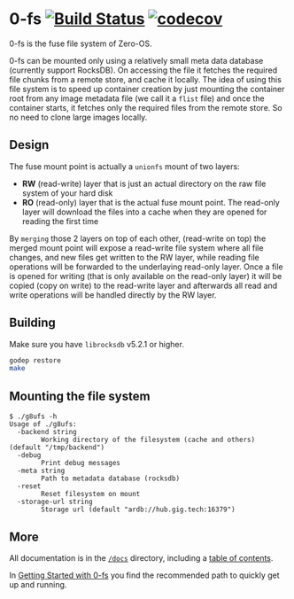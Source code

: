 # 0-fs [![Build Status](https://travis-ci.com/threefoldtech/0-fs.svg?branch=development)](https://travis-ci.com/threefoldtech/0-fs) [![codecov](https://codecov.io/gh/threefoldtech/0-fs/branch/development/graph/badge.svg)](https://codecov.io/gh/threefoldtech/0-fs)

0-fs is the fuse file system of Zero-OS.

0-fs can be mounted only using a relatively small meta data database (currently support RocksDB). On accessing
the file it fetches the required file chunks from a remote store, and cache it locally. The idea of using this file system
is to speed up container creation by just mounting the container root from any image metadata file (we call it a `flist` file) and once
the container starts, it fetches only the required files from the remote store. So no need to clone large images locally.

## Design

The fuse mount point is actually a `unionfs` mount of two layers:
- **RW** (read-write) layer that is just an actual directory on the raw file system of your hard disk
- **RO** (read-only) layer that is the actual fuse mount point. The read-only layer will download the files into a cache when they are opened for reading the first time

By `merging` those 2 layers on top of each other, (read-write on top) the merged mount point will
expose a read-write file system where all file changes, and new files get written to the RW layer,
while reading file operations will be forwarded to the underlaying read-only layer. Once a file is opened
for writing (that is only available on the read-only layer) it will be copied (copy on write) to the
read-write layer and afterwards all read and write operations will be handled directly by the RW layer.

## Building

Make sure you have `librocksdb` v5.2.1 or higher.

```bash
godep restore
make
```

## Mounting the file system

```
$ ./g8ufs -h
Usage of ./g8ufs:
  -backend string
    	Working directory of the filesystem (cache and others) (default "/tmp/backend")
  -debug
    	Print debug messages
  -meta string
    	Path to metadata database (rocksdb)
  -reset
    	Reset filesystem on mount
  -storage-url string
    	Storage url (default "ardb://hub.gig.tech:16379")
```

## More

All documentation is in the [`/docs`](./docs) directory, including a [table of contents](/docs/SUMMARY.md).

In [Getting Started with 0-fs](/docs/gettingstarted/README.md) you find the recommended path to quickly get up and running.

